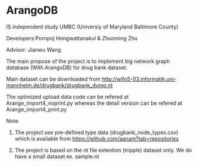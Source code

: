 # ArangoDB
IS independent study UMBC (Universiy of Maryland Baltimore County)

Developers:Pornpoj Hongwattanakul & Zhuoming Zhu

Advisor: Jianwu Wang

The main propose of the project is to implement big network graph database (With ArangoDB) for drug bank dataset.

Main dataset can be downloaded from http://wifo5-03.informatik.uni-mannheim.de/drugbank/drugbank_dump.nt

The optimized upload data code can be refered at Arange_import4_noprint.py
whereas the detail version can be refered at Arange_import4_print.py

Note: 

1. The project use pre-defined type data (drugbank_node_typex.csv) which is available from https://github.com/aanam?tab=repositories

2. The project is based on the nt file extention (tripple) dataset only. We do have a small dataset ex. sample.nt

